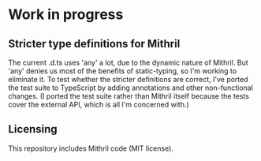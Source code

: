 # Work in progress
## Stricter type definitions for Mithril

The current .d.ts uses 'any' a lot, due to the dynamic nature of Mithril. But 'any' denies us most of the benefits of static-typing, so I'm working to eliminate it. To test whether the stricter definitions are correct, I've ported the test suite to TypeScript by adding annotations and other non-functional changes. (I ported the test suite rather than Mithril itself because the tests cover the external API, which is all I'm concerned with.)

## Licensing
This repository includes Mithril code (MIT license).
